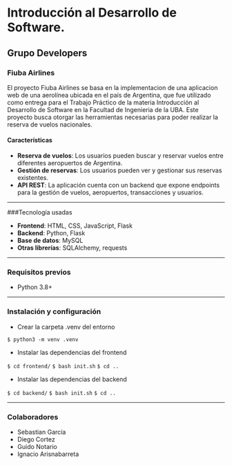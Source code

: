 # Introducción al Desarrollo de Software.

## Grupo Developers

### Fiuba Airlines

El proyecto Fiuba Airlines se basa en la implementacion de una aplicacion web de una aerolínea ubicada en el país de Argentina, que fue utilizado como entrega para el Trabajo Práctico de la materia Introducción al Desarrollo de Software en la Facultad de Ingenieria de la UBA. Este proyecto busca otorgar las herramientas necesarias para poder realizar la reserva de vuelos nacionales.

#### Características

- **Reserva de vuelos**: Los usuarios pueden buscar y reservar vuelos entre diferentes aeropuertos de Argentina.
- **Gestión de reservas**: Los usuarios pueden ver y gestionar sus reservas existentes.
- **API REST**: La aplicación cuenta con un backend que expone endpoints para la gestión de vuelos, aeropuertos, transacciones y usuarios.

------------

###Tecnología usadas
- **Frontend**: HTML, CSS, JavaScript, Flask
- **Backend**: Python, Flask
- **Base de datos**: MySQL
- **Otras librerías**: SQLAlchemy, requests

------------

### Requisitos previos

- Python 3.8+

------------

### Instalación y configuración

- Crear la carpeta .venv del entorno

`$ python3 -m venv .venv`

- Instalar las dependencias del frontend

`$ cd frontend/`
`$ bash init.sh`
`$ cd ..`

- Instalar las dependencias del backend

`$ cd backend/`
`$ bash init.sh`
`$ cd ..`

------------

### Colaboradores
- Sebastian García
- Diego Cortez
- Guido Notario
- Ignacio Arisnabarreta
